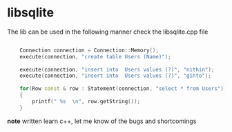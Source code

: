 # libsqlite


The lib can be used in the following manner check the libsqlite.cpp file
```cpp

	Connection connection = Connection::Memory();
	execute(connection, "create table Users (Name)");
	
	execute(connection, "insert into  Users values (?)", "nithin");
	execute(connection, "insert into  Users values (?)", "ginto");
	
	for(Row const & row : Statement(connection, "select * from Users"))
	{
		printf(" %s  \n", row.getString());
	}
```

**note** written learn c++, let me know of the bugs  and shortcomings 

